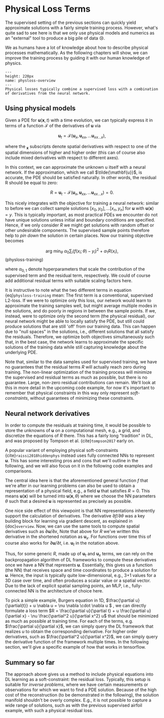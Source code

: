 Physical Loss Terms
=======================

The supervised setting of the previous sections can quickly 
yield approximate solutions with a fairly simple training process. However, what's
quite sad to see here is that we only use physical models and numerics
as an "external" tool to produce a big pile of data 😢.

We as humans have a lot of knowledge about how to describe physical processes
mathematically. As the following chapters will show, we can improve the
training process by guiding it with our human knowledge of physics.

```{figure} resources/physloss-overview.jpg
---
height: 220px
name: physloss-overview
---
Physical losses typically combine a supervised loss with a combination of derivatives from the neural network.
```

## Using physical models

Given a PDE for $\mathbf{u}(\mathbf{x},t)$ with a time evolution, 
we can typically express it in terms of a function $\mathcal F$ of the derivatives 
of $\mathbf{u}$ via  

$$
  \mathbf{u}_t = \mathcal F ( \mathbf{u}_{x}, \mathbf{u}_{xx}, ... \mathbf{u}_{xx...x} ) ,
$$

where the $_{\mathbf{x}}$ subscripts denote spatial derivatives with respect to one of the spatial dimensions
of higher and higher order (this can of course also include mixed derivatives with respect to different axes).

In this context, we can approximate the unknown u itself with a neural network. If the approximation, which we call $\tilde{\mathbf{u}}$, is accurate, the PDE should be satisfied naturally. In other words, the residual R should be equal to zero:

$$
  R = \mathbf{u}_t - \mathcal F ( \mathbf{u}_{x}, \mathbf{u}_{xx}, ... \mathbf{u}_{xx...x} ) = 0 .
$$

This nicely integrates with the objective for training a neural network: similar to before
we can collect sample solutions 
$[x_0,y_0], ...[x_n,y_n]$ for $\mathbf{u}$ with $\mathbf{u}(\mathbf{x})=y$. 
This is typically important, as most practical PDEs we encounter do not have unique solutions
unless initial and boundary conditions are specified. Hence, if we only consider $R$ we might
get solutions with random offset or other undesirable components. The supervised sample points
therefore help to _pin down_ the solution in certain places.
Now our training objective becomes

$$
\text{arg min}_{\theta} \ \alpha_0 \sum_i (f(x_i ; \theta)-y_i)^2 + \alpha_1 R(x_i) ,
$$ (physloss-training)

where $\alpha_{0,1}$ denote hyperparameters that scale the contribution of the supervised term and 
the residual term, respectively. We could of course add additional residual terms with suitable scaling factors here.

It is instructive to note what the two different terms in equation {eq}`physloss-training` mean: The first term is a conventional, supervised L2-loss. If we were to optimize only this loss, our network would learn to approximate the training samples well, but might average multiple modes in the solutions, and do poorly in regions in between the sample points. 
If we, instead, were to optimize only the second term (the physical residual), our neural network might be able to locally satisfy the PDE, but still could produce solutions that are still 'off' from our training data. This can happen due to "null spaces" in the solutions, i.e., different solutions that all satisfy the residuals.
Therefore, we optimize both objectives simultaneously such that, in the best case, the network learns to approximate the specific solutions of the training data while still capturing knowledge about the underlying PDE.

Note that, similar to the data samples used for supervised training, we have no guarantees that the
residual terms $R$ will actually reach zero during training. The non-linear optimization of the training process
will minimize the supervised and residual terms as much as possible, but there is no guarantee. Large, non-zero residual 
contributions can remain. We'll look at this in more detail in the upcoming code example, for now it's important 
to remember that physical constraints in this way only represent _soft-constraints_, without guarantees
of minimizing these constraints.

## Neural network derivatives

In order to compute the residuals at training time, it would be possible to store 
the unknowns of $\mathbf{u}$ on a computational mesh, e.g., a grid, and discretize the equations of
$R$ there. This has a fairly long "tradition" in DL, and was proposed by Tompson et al. {cite}`tompson2017` early on.

A popular variant of employing physical soft-constraints {cite}`raissi2018hiddenphys`
instead uses fully connected NNs to represent $\mathbf{u}$. This has some interesting pros and cons that we'll outline in the following, and we will also focus on it in the following code examples and comparisons.

The central idea here is that the aforementioned general function $f$ that we're after in our learning problems
can also be used to obtain a representation of a physical field, e.g., a field $\mathbf{u}$ that satisfies $R=0$. This means $\mathbf{u}(\mathbf{x})$ will 
be turned into $\mathbf{u}(\mathbf{x}, \theta)$ where we choose the NN parameters $\theta$ such that a desired $\mathbf{u}$ is 
represented as precisely as possible.

One nice side effect of this viewpoint is that NN representations inherently support the calculation of derivatives. 
The derivative $\partial f / \partial \theta$ was a key building block for learning via gradient descent, as explained 
in {doc}`overview`. Now, we can use the same tools to compute spatial derivatives such as $\partial \mathbf{u} / \partial x$,
Note that above for $R$ we've written this derivative in the shortened notation as $\mathbf{u}_{x}$.
For functions over time this of course also works for $\partial \mathbf{u} / \partial t$, i.e. $\mathbf{u}_{t}$ in the notation above.

Thus, for some generic $R$, made up of $\mathbf{u}_t$ and $\mathbf{u}_{x}$ terms, we can rely on the backpropagation algorithm
of DL frameworks to compute these derivatives once we have a NN that represents $\mathbf{u}$. Essentially, this gives us a 
function (the NN) that receives space and time coordinates to produce a solution for $\mathbf{u}$. Hence, the input is typically
quite low-dimensional, e.g., 3+1 values for a 3D case over time, and often produces a scalar value or a spatial vector.
Due to the lack of explicit spatial sampling points, an MLP, i.e., fully-connected NN is the architecture of choice here.

To pick a simple example, Burgers equation in 1D,
$\frac{\partial u}{\partial{t}} + u \nabla u = \nu \nabla \cdot \nabla u $ , we can directly
formulate a loss term $R = \frac{\partial u}{\partial t} + u \frac{\partial u}{\partial x} - \nu \frac{\partial^2 u}{\partial x^2} u$ that should be minimized as much as possible at training time. For each of the terms, e.g. $\frac{\partial u}{\partial x}$,
we can simply query the DL framework that realizes $u$ to obtain the corresponding derivative. 
For higher order derivatives, such as $\frac{\partial^2 u}{\partial x^2}$, we can simply query the derivative function of the framework multiple times. In the following section, we'll give a specific example of how that works in tensorflow.


## Summary so far

The approach above gives us a method to include physical equations into DL learning as a soft-constraint: the residual loss.
Typically, this setup is suitable for _inverse problems_, where we have certain measurements or observations
for which we want to find a PDE solution. Because of the high cost of the reconstruction (to be 
demonstrated in the following), the solution manifold shouldn't be overly complex. E.g., it is not possible 
to capture a wide range of solutions, such as with the previous supervised airfoil example, with such a physical residual loss.
